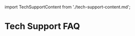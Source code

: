 
import TechSupportContent from './tech-support-content.md';

<Hero slots="heading" variant="fullwidth" theme="dark" customLayout className="faqHerobgImage Hero-Banner"/>

# Tech Support FAQ

<MenuWrapperComponent  menuItem= 'techSupportFAQMenus'  slots="content" contentClassName='faq-content'  repeat="1" theme="lightest" className="Tech-Support-FAQ-Menus"/>

<TechSupportContent />